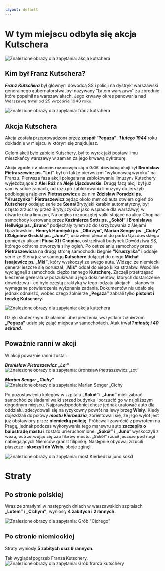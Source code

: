 ```yaml
---
layout: default
---
```




# W tym miejscu odbyła się akcja Kutschera  
  ![Znalezione obrazy dla zapytania: akcja kutschera](https://upload.wikimedia.org/wikipedia/commons/b/b8/Pa%C5%82acyk_Rzyszczewskich_w_Warszawie.jpg)
## Kim był Franz Kutschera?  

***Franz Kutschera*** był głównym dowódcą SS i policji na dystrykt warszawski generalnego gubernatorstwa, był nazywany "katem warszawy" za zbrodnie które popełnił na warszawiakach. Jego krwawy okres panowania nad Warszawą trwał od 25 września 1943 roku.  

 ![Znalezione obrazy dla zapytania: franz kutschera](https://lh3.googleusercontent.com/proxy/LPliMSSzRHA-WTzQp4DsUNH-F3fUyDBZgo2CvYfADr0UT62mnYynNN7N4ZR9DBuLYXysFZSFtuuL_mBhdZcNJMppSpOChWV9Gcdtc3I1xTj8sX1jtvpSfA)
## Akcja Kutschera  
Akcja została przeprowadzona przez **zespół "Pegaza"**, ***1 lutego 1944*** roku dokładnie w miejscu w którym się znajdujesz.  

Celem akcji było zabicie Kutschery, był to wyrok jaki postawili mu mieszkańcy warszawy w zamian za jego krwawą dyktaturę.  

Akcja zgodnie z planem rozpoczęła się o 9:06, dowódcą akcji był **Bronisław Pietraszewicz ps. "Lot"** był on także pierwszym "wykonawcą wyroku" na Franzu. Pierwsza faza akcji polegała na zablokowaniu limuzyny Kutschery wyjeżdżającej z **Alei Róż** na **Aleje Ujazdowskie**. Drugą fazą akcji był już sam w sobie zamach, od razu po zablokowaniu limuzyny do jej szyb podbiegają najpierw **Pietraszewicz** a za nim **Zdzisław Poradzki ps. "Kruszynka"**. **Pietraszewicz** będąc około metr od auta otwiera ogień do **Kutschery** oddając serie ze **Stena**(Brytyjski karabin automatyczny, był często zrzucany przez Brytyjczyków jako wspracie dla warszawy) w otwarte okna limuzyn, Na odgłos rozpoczętej walki stojące na ulicy Chopina samochody kierowane przez **Kazimierza Sotta ps. „Sokół” i Bronisława Hellwiga ps. „Bruno”** podjechały tyłem aż do skrzyżowania z Alejami Ujazdowskimi. **Henryk Humięcki ps. „Olbrzym”, Marian Senger ps. „Cichy” i Zbigniew Gęsicki ps. „Juno”***, ustawieni plecami do parku Ujazdowskiego pomiędzy ulicami **Piusa XI i Chopina**, ostrzeliwali budynek Dowództwa SS, którego ochrona otworzyła silny ogień. Po ostrzelaniu samochody przez **Pietraszewicza** na drugą stronę samochodu biegnie **"Kruszynka"** i oddaje serie ze Stena już w samego **Kutschere** dołączył do niego **Michał Issajewicz ps. „Miś”**, który wyskoczył ze swego auta. Widząc, że niemiecki generał jeszcze się poruszał, **„Miś”** oddał do niego kilka strzałów. Wspólnie wyciągnęli z samochodu ciężko rannego **Kutscherę.** Zaczęli przetrząsać kieszenie generała w poszukiwaniu jego dokumentów, których dostarczenie dowództwu – co było częstą praktyką w tego rodzaju akcjach – stanowiło wymagane potwierdzenia wykonania zadania. Dokumentów nie udało się jednak odnaleźć, wobec czego żołnierze **„Pegaza”** zabrali tylko **pistolet i teczkę Kutschery.**  

  ![Znalezione obrazy dla zapytania: akcja kutschera](https://d-pt.ppstatic.pl/kadry/k/r/1/b0/13/5a69915d2accc_o,size,969x565,q,71,h,5f5929.jpg)

Dzięki skutecznym działaniom ubezpieczenia, wszystkim żołnierzom **„Pegaza”** udało się zająć miejsca w samochodach. Atak trwał ***1 minutę i 40 sekund***.  

## Poważnie ranni w akcji  
W akcji poważnie ranni zostali:  

***Bronisław Pietraszewicz „Lot”***  
![Znalezione obrazy dla zapytania: Bronisław Pietraszewicz „Lot”](https://upload.wikimedia.org/wikipedia/commons/a/a3/Bronislaw_Pietraszewicz.jpg)

***Marian Senger „Cichy"***  
  ![Znalezione obrazy dla zapytania: Marian Senger „Cichy](https://upload.wikimedia.org/wikipedia/commons/c/c0/Marian_Senger.jpg)

Po pozostawieniu kolegów w szpitalu **„Sokół” i „Juno”** mieli zabrać samochód ze śladami walki sprzed budynku i porzucić go w najbliższym dogodnym miejscu. Najprawdopodobniej chcąc jednak uratować auto dla oddziału, zdecydowali się na ryzykowny powrót na lewy brzeg **Wisły**. Kiedy dojeżdżali do połowy ***mostu Kierbedzia***, zorientowali się, że jego wylot jest już obstawiony przez **niemiecką policję**. Próbowali zawrócić z powrotem na Pragę, jednak podczas wykonywania tego manewru auto **zaczepiło o balustradę mostu** i zostało unieruchomione. **„Sokół”** i **„Juno”** wyskoczyli z wozu, ostrzeliwując się zza filarów mostu. „Sokół” rzucił jeszcze pod nogi nabiegających Niemców granat filipinkę. Następnie obydwaj zrzucili płaszcze i **skoczyli do Wisły**, oboje zginęli.  

  ![Znalezione obrazy dla zapytania: most Kierbedzia juno sokół](https://upload.wikimedia.org/wikipedia/commons/7/72/Warszawa_tablica_Juno_i_Sok%C3%B3%C5%82.JPG)
# Straty  
## Po stronie polskiej
Wraz ze zmarłymi w następnych dniach w warszawskich szpitalach **„Lotem”** i **„Cichym”**, wyniosły **4 zabitych i 2 rannych.**  

  ![Znalezione obrazy dla zapytania: Grób "Cichego"](https://1.bp.blogspot.com/_YsybCjKE4GU/TRRwZY3lziI/AAAAAAAATNk/IbY_XM04csc/s1600/CEZ_6951.JPG)

## Po stronie niemieckiej
Straty wyniosły **5 zabitych oraz 9 rannych.**

Tak wyglądał pogrzeb Franza Kutschery.
![Znalezione obrazy dla zapytania: Grób franza kutschery](https://upload.wikimedia.org/wikipedia/commons/thumb/2/20/Franz_Kutschera_funeral_Warsaw_1944.jpg/1280px-Franz_Kutschera_funeral_Warsaw_1944.jpg)
